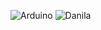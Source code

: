 ![Arduino](https://github.com/user-attachments/assets/b76ee877-5b5b-42d7-9dd2-fd6173c56c37)
![Danila](https://github.com/Erokhin-Danila/Arduino/blob/master/Arduino.gif)
